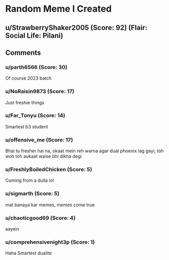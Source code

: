 # Random Meme I Created
## u/StrawberryShaker2005 (Score: 92) (Flair: Social Life: Pilani)



## Comments

### u/parth6566 (Score: 30)
Of course 2023 batch


### u/NoRaisin9873 (Score: 17)
Just freshie things


### u/Far_Tonyu (Score: 14)
Smartest b3 student


### u/offensive_me (Score: 17)
Bhai tu fresher hai na, okaat mein reh warna agar dual phoenix lag gayi, toh woh toh aukaat waise bhi dikha degi


### u/FreshlyBoiledChicken (Score: 5)
Coming from a dulla lol


### u/sigmarth (Score: 5)
mat banaya kar memes, memes come true


### u/chaoticgood69 (Score: 4)
aayein


### u/comprehensivenight3p (Score: 1)
Haha 
Smartest dualite




